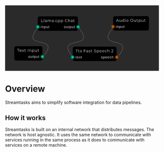 ![](screenshot.png)

# Overview

Streamtasks aims to simplify software integration for data pipelines.

## How it works
Streamtasks is built on an internal network that distributes messages. The network is host agnostic. It uses the same network to communicate with services running in the same process as it does to communicate with services on a remote machine.

